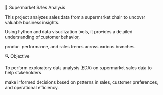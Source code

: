 🛒 Supermarket Sales Analysis


This project analyzes sales data from a supermarket chain to uncover valuable business insights. 

Using Python and data visualization tools, it provides a detailed understanding of customer behavior,

product performance, and sales trends across various branches.

🔍 Objective


To perform exploratory data analysis (EDA) on supermarket sales data to help stakeholders

make informed decisions based on patterns in sales, customer preferences, and operational efficiency.
